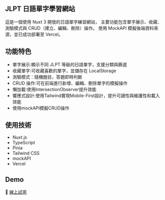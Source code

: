 ## JLPT 日語單字學習網站
這是一個使用 Nuxt 3 開發的日語單字練習網站，
主要功能包含單字展示、收藏、測驗模式與 CRUD（建立、編輯、刪除）操作。
使用 MockAPI 模擬後端資料來源，並已成功部署至 Vercel。

## 功能特色
- 單字展示:顯示不同 JLPT 等級的日語單字，支援分類與篩選
- 收藏單字:可收藏喜歡的單字，並儲存在 LocalStorage
- 測驗模式：隨機題目，答題即時判斷
- CRUD 操作:可在前端進行新增、編輯、刪除單字的模擬操作
- 懶加載:使用IntersectionObserver提升效能
- 響應式設計:使用Tailwind實現Mobile-First設計，提升可讀性與維護性和載入效能
- 使用mockAPI模擬CRUD操作

## 使用技術
- Nuxt.js 
- TypeScript
- Pinia
- Tailwind CSS
- mockAPI
- Vercel

## Demo
🔗 [線上試用](https://nuxt-oboeru.vercel.app/)